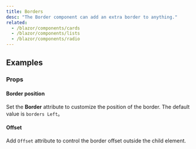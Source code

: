 ```yaml
---
title: Borders
desc: "The Border component can add an extra border to anything."
related:
  - /blazor/components/cards
  - /blazor/components/lists
  - /blazor/components/radio
---
```


<app-alert type='warning' content='The `Color` parameter only supports built-in "primary", "secondary", "accent", "surface", "success", "error", "warning", "info" and standard CSS color values.'></app-alert>

## Examples

### Props

#### Border position

Set the **Border** attribute to customize the position of the border. The default value is `borders Left`。

<masa-example file="Examples.components.borders.Border"></masa-example>

#### Offset

Add `Offset` attribute to control the border offset outside the child element.

<masa-example file="Examples.components.borders.Offset"></masa-example>






